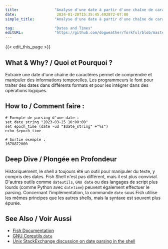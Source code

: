 ```yaml
---
title:                "Analyse d'une date à partir d'une chaîne de caractères"
date:                  2024-01-20T15:35:45.492872-07:00
simple_title:         "Analyse d'une date à partir d'une chaîne de caractères"

tag:                  "Dates and Times"
editURL:              "https://github.com/dogweather/forkful/blob/master/content/fr/fish-shell/parsing-a-date-from-a-string.md"
---
```


{{< edit_this_page >}}

## What & Why? / Quoi et Pourquoi ?
Extraire une date d'une chaîne de caractères permet de comprendre et manipuler des informations temporelles. Les programmeurs le font pour traiter des dates dans différents formats et pour les intégrer dans des opérations logiques.

## How to / Comment faire :
```Fish Shell
# Exemple de parsing d'une date :
set date_string "2023-03-15 10:00:00"
set epoch_time (date -ud "$date_string" +"%s")
echo $epoch_time

# Sortie exemple :
1678872000
```

## Deep Dive / Plongée en Profondeur
Historiquement, le shell a toujours été un outil pour manipuler du texte, y compris des dates. Fish Shell n'est pas différent, mais il est plus convivial. D'autres outils comme `dateutils`, `GNU date` ou des langages de script plus lourds (comme Python avec `datetime`) peuvent également effectuer le parsing. Concernant l'implémentation, la commande `date` sous Fish utilise les mêmes principes que les autres shells, mais la syntaxe est souvent plus épurée.

## See Also / Voir Aussi
- [Fish Documentation](https://fishshell.com/docs/current/index.html)
- [GNU Coreutils `date`](https://www.gnu.org/software/coreutils/manual/html_node/date-invocation.html)
- [Unix StackExchange discussion on date parsing in the shell](https://unix.stackexchange.com/questions/tagged/date)
